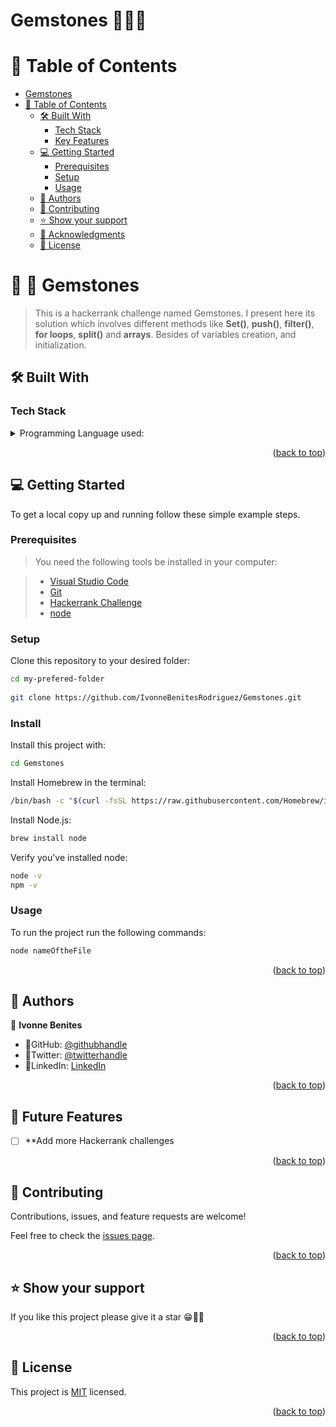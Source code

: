 # Gemstones 💎💎💎
# 📗 Table of Contents

- [Gemstones](#-Gemstones)
- [📗 Table of Contents](#-table-of-contents)
  - [🛠 Built With ](#-built-with-)
    - [Tech Stack ](#tech-stack-)
    - [Key Features ](#key-features-)
  - [💻 Getting Started ](#-getting-started-)
    - [Prerequisites](#prerequisites)
    - [Setup](#setup)
    - [Usage](#usage)
  - [👥 Authors ](#-authors-)
  - [🤝 Contributing ](#-contributing-)
  - [⭐️ Show your support ](#️-show-your-support-)
  - [🙏 Acknowledgments ](#-acknowledgments-)
  - [📝 License ](#-license-)

# 📖 💎 Gemstones<a name="about-project"></a>

> This is a hackerrank challenge named Gemstones. I present here its solution which involves different methods like **Set()**, **push()**, **filter()**, **for loops**, **split()** and **arrays**. Besides of variables creation, and initialization.

## 🛠 Built With <a name="built-with"></a>

### Tech Stack <a name="tech-stack"></a>

<details>
  <summary>Programming Language used:</summary>
    <ul>
    <li><a href="https://developer.mozilla.org/en-US/docs/Web/JavaScript">JavaScript</a></li>
  </ul>
</details>

<p align="right">(<a href="#readme-top">back to top</a>)</p>

## 💻 Getting Started <a name="getting-started"></a>

To get a local copy up and running follow these simple example steps.

### Prerequisites

> You need the following tools be installed in your computer:

> - [Visual Studio Code](https://code.visualstudio.com/)
> - [Git](https://www.linode.com/docs/guides/how-to-install-git-on-linux-mac-and-windows/)
> - [Hackerrank Challenge](https://www.hackerrank.com/challenges/challenges/problem)
> - [node](https://nodejs.org/en)

### Setup

Clone this repository to your desired folder:

```sh
cd my-prefered-folder
  
git clone https://github.com/IvonneBenitesRodriguez/Gemstones.git

```

### Install

Install this project with:

```sh
cd Gemstones

```
Install Homebrew in the terminal:

```sh
/bin/bash -c "$(curl -fsSL https://raw.githubusercontent.com/Homebrew/install/HEAD/install.sh)"

```
Install Node.js:

```sh
brew install node

```

Verify you've installed node:

```sh
node -v
npm -v
```


### Usage

To run the project run the following commands:

```sh
node nameOftheFile
```

<p align="right">(<a href="#readme-top">back to top</a>)</p>

## 👥 Authors <a name="author"></a>

👤 **Ivonne Benites**

- 🌷GitHub: [@githubhandle](https://github.com/IvonneBenitesRodriguez)
- 🌷Twitter: [@twitterhandle](https://twitter.com/IvonneBenitesR)
- 🌷LinkedIn: [LinkedIn](https://www.linkedin.com/in/ivonnebenites/)

<p align="right">(<a href="#readme-top">back to top</a>)</p>

## 🔭 Future Features <a name="future-features"></a>

- [ ] **Add more Hackerrank challenges

<p align="right">(<a href="#readme-top">back to top</a>)</p>

## 🤝 Contributing <a name="contributing"></a>

Contributions, issues, and feature requests are welcome!

Feel free to check the [issues page](https://github.com/IvonneBenitesRodriguez/Gemstones/issues).

<p align="right">(<a href="#readme-top">back to top</a>)</p>

## ⭐️ Show your support <a name="support"></a>

If you like this project please give it a star 😁🌟✨

<p align="right">(<a href="#readme-top">back to top</a>)</p>

## 📝 License <a name="license"></a>

This project is [MIT](./LICENSE) licensed.

<p align="right">(<a href="#readme-top">back to top</a>)</p>
